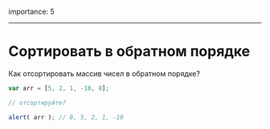 importance: 5

---

# Сортировать в обратном порядке

Как отсортировать массив чисел в обратном порядке?

```js
var arr = [5, 2, 1, -10, 8];

// отсортируйте?

alert( arr ); // 8, 5, 2, 1, -10
```

